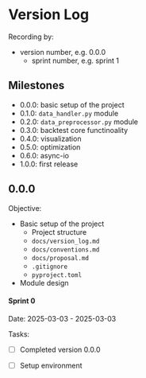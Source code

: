 # Version Log

Recording by:

- version number, e.g. 0.0.0
    - sprint number, e.g. sprint 1

## Milestones

- 0.0.0: basic setup of the project
- 0.1.0: `data_handler.py` module 
- 0.2.0: `data_preprocessor.py` module 
- 0.3.0: backtest core functinoality 
- 0.4.0: visualization 
- 0.5.0: optimization 
- 0.6.0: async-io 
- 1.0.0: first release

## 0.0.0

Objective:

- Basic setup of the project
    - Project structure
    - `docs/version_log.md`
    - `docs/conventions.md`
    - `docs/proposal.md`
    - `.gitignore`
    - `pyproject.toml`
- Module design

#### Sprint 0

Date: 2025-03-03 - 2025-03-03

Tasks:
- [ ] Completed version 0.0.0
- [ ] Setup environment

